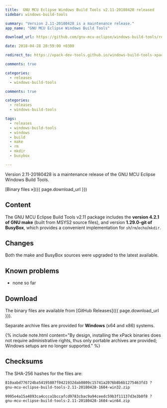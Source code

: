 ```yaml
---
title:  GNU MCU Eclipse Windows Build Tools v2.11-20180428 released
sidebar: windows-build-tools

summary: "Version 2.11-20180428 is a maintenance release."
app_name: "GNU MCU Eclipse Windows Build Tools"

download_url: https://github.com/gnu-mcu-eclipse/windows-build-tools/releases/tag/v2.11-20180428/

date: 2018-04-28 20:59:00 +0300

redirect_to: https://xpack-dev-tools.github.io/windows-build-tools-xpack/blog/2018/04/28/windows-build-tools-v2-11-20180428-released/

comments: true

categories:
  - releases
  - windows-build-tools

comments: true

categories:
  - releases
  - windows-build-tools

tags:
  - releases
  - windows-build-tools
  - windows
  - build
  - make
  - rm
  - mkdir
  - busybox

---
```


Version 2.11-20180428 is a maintenance release of the GNU MCU Eclipse Windows Build Tools.

[Binary files »]({{ page.download_url }})

## Content

The GNU MCU Eclipse Build Tools v2.11 package includes the **version 4.2.1 of GNU make** (built from MSYS2 source files), and version **1.29.0-git of BusyBox**, which provides a convenient implementation for `sh`/`rm`/`echo`/`mkdir`.

## Changes

Both the make and BusyBox sources were upgraded to the latest available.

## Known problems

* none so far

## Download

The binary files are available from [GitHub Releases]({{ page.download_url }}).

Separate archive files are provided for **Windows** (x64 and x86) systems.

{% include note.html content="By design, installing the xPack binaries does not require administrative rights, thus only portable archives are provided; Windows setups are no longer supported." %}

## Checksums

The SHA-256 hashes for the files are:

```txt
810aabd776724ba54195807f0421932dab0809c15741a2076b8b6b1275463fd3 ?
gnu-mcu-eclipse-build-tools-2.11-20180428-1604-win32.zip

9995e4a15a4893ca4ccca1bccafcd9783cbac9a94ceedc59b3f11137d3e3b0f8 ?
gnu-mcu-eclipse-build-tools-2.11-20180428-1604-win64.zip
```
